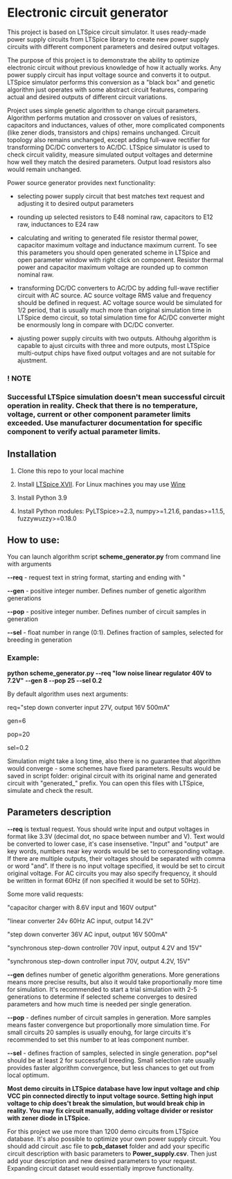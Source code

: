 # Electronic circuit generator

This project is based on LTSpice circuit simulator. It uses ready-made power supply circuits from LTSpice library to create new power supply 
circuits with different component parameters and desired output voltages.

The purpose of this project is to demonstrate the ability to optimize electronic circuit without previous knowledge of how it actually works. Any power supply circuit has input voltage source and converts it to output. LTSpice simulator performs this conversion as a "black box" and genetic algorithm just operates with some abstract circuit features, comparing actual and desired outputs of different circuit variations.

Project uses simple genetic algorithm to change circuit parameters. Algorithm performs mutation and crossover on values of resistors, capacitors and inductances, values of other, more complicated components (like zener diods, transistors and chips) remains unchanged. Circuit topology also remains unchanged, except adding full-wave rectifier for transforming DC/DC converters to AC/DC. LTSpice simulator is used to check circuit validity, measure simulated output voltages and determine how well they match the desired parameters. Output load resistors also would remain unchanged. 

Power source generator provides next functionality:

- selecting power supply circuit that best matches text request and adjusting it to desired output parameters

- rounding up selected resistors to E48 nominal raw, capacitors to E12 raw, inductances to E24 raw

- calculating and writing to generated file resistor thermal power, capacitor maximum voltage and inductance maximum current. To see this parameters you should open generated scheme in LTSpice and open parameter window with right click on component. Resistor thermal power and capacitor maximum voltage are rounded up to common nominal raw.

- transforming DC/DC converters to AC/DC by adding full-wave rectifier circuit with AC source. AC source voltage RMS value and frequency should be defined in request.
AC voltage source would be simulated for 1/2 period, that is usually much more than original simulation time in LTSpice demo circuit, so total simulation time for AC/DC converter might be enormously long in compare with DC/DC converter.

- ajusting power supply circuits with two outputs. Althouhg algorithm is capable to ajust circuits with three and more outputs, most LTSpice multi-output chips have fixed output voltages and are not suitable for ajustment.

### **! NOTE**

### **Successful LTSpice simulation doesn't mean successful circuit operation in reality. Check that there is no temperature, voltage, current or other component parameter limits exceeded. Use manufacturer documentation for specific component to verify actual parameter limits.**

## Installation
1. Clone this repo to your local machine

2. Install [LTSpice XVII](https://www.analog.com/en/design-center/design-tools-and-calculators/ltspice-simulator.html). For Linux machines you may use [Wine](https://www.pcsuggest.com/install-ltspice-linux/)

3. Install Python 3.9

4. Install Python modules:
    PyLTSpice>=2.3, 
    numpy>=1.21.6, 
    pandas>=1.1.5, 
    fuzzywuzzy>=0.18.0
    
## How to use:
  You can launch algorithm script **scheme_generator.py** from command line with arguments
  
  **--req** - request text in string format, starting and ending with "
  
  **--gen** - positive integer number. Defines number of genetic algorithm generations
  
  **--pop** - positive integer number. Defines number of circuit samples in generation
  
  **--sel** - float number in range (0:1). Defines fraction of samples, selected for breeding in generation

### Example: 

**python scheme_generator.py --req "low noise linear regulator 40V to 7.2V" --gen 8 --pop 25 --sel 0.2**

By default algorithm uses next arguments: 

req="step down converter input 27V, output 16V 500mA" 

gen=6

pop=20

sel=0.2

Simulation might take a long time, also there is no guarantee that algorithm would converge - some schemes have fixed parameters.
Results would be saved in script folder: original circuit with its original name and generated circuit with "generated_" prefix.
You can open this files with LTSpice, simulate and check the result.

## Parameters description

**--req** is textual request. Yous should write input and output voltages in format like 3.3V (decimal dot, no space between number and V). Text would be converted to lower case, it's case insensetive. "Input" and "output" are key words, numbers near key words would be set to corresponding voltage. If there are multiple outputs, their voltages should be separated with comma or word "and". If there is no input voltage specified, it would be set to circuit original voltage. For AC circuits you may also specify frequency, it should be written in format 60Hz (if non specified it would be set to 50Hz).

Some more valid requests:
       
"capacitor charger with 8.6V input and 160V output"  
    
"linear converter 24v 60Hz AC input, output 14.2V"

"step down converter 36V AC input, output 16V 500mA"  

"synchronous step-down controller 70V input, output 4.2V and 15V"

"synchronous step-down controller input 70V, output 4.2V, 15V"

**--gen** defines number of genetic algorithm generations. More generations means more precise results, but also it would take proportionally more time for simulation.
It's recommended to start a trial simulation with 2-5 generations to determine if selected scheme converges to desired parameters and how much time is needed per single generation. 

**--pop** - defines number of circuit samples in generation. More samples means faster convergence but proportionally more simulation time.
For small circuits 20 samples is usually enouhg, for large circuits it's recommended to set this number to at leas component number.

**--sel** - defines fraction of samples, selected in single generation. pop\*sel should be at least 2 for successfull breeding. Small selection rate usually provides faster algorithm convergence, but less chances to get out from local optimum.

**Most demo circuits in LTSpice database have low input voltage and chip VCC pin connected directly to input voltage source. Setting high input voltage to chip does't break the simulation, but would break chip in reality. You may fix circuit manually, adding voltage divider or resistor with zener diode in LTSpice.**

For this project we use more than 1200 demo circuits from LTSpice database. It's also possible to optimize your own power supply circuit. You should add circuit .asc file to **pcb_dataset** folder and add your specific circuit description with basic parameters to **Power_supply.csv**. Then just add your description and new desired parameters to your request. Expanding circuit dataset would essentially improve functionality.

